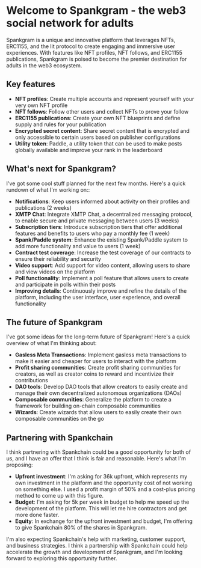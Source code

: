 # Welcome to Spankgram - the web3 social network for adults

Spankgram is a unique and innovative platform that leverages NFTs, ERC1155, and the lit protocol to create engaging and immersive user experiences. With features like NFT profiles, NFT follows, and ERC1155 publications, Spankgram is poised to become the premier destination for adults in the web3 ecosystem.

## Key features

- **NFT profiles**: Create multiple accounts and represent yourself with your very own NFT profile
- **NFT follows**: Follow other users and collect NFTs to prove your follow
- **ERC1155 publications**: Create your own NFT blueprints and define supply and rules for your publication
- **Encrypted secret content**: Share secret content that is encrypted and only accessible to certain users based on publisher configurations
- **Utility token**: Paddle, a utility token that can be used to make posts globally available and improve your rank in the leaderboard

## What's next for Spankgram?

I've got some cool stuff planned for the next few months. Here's a quick rundown of what I'm working on::

- **Notifications**: Keep users informed about activity on their profiles and publications (2 weeks)
- **XMTP Chat**: Integrate XMTP Chat, a decentralized messaging protocol, to enable secure and private messaging between users (3 weeks)
- **Subscription tiers**: Introduce subscription tiers that offer additional features and benefits to users who pay a monthly fee (1 week)
- **Spank/Paddle system**: Enhance the existing Spank/Paddle system to add more functionality and value to users (1 week)
- **Contract test coverage**: Increase the test coverage of our contracts to ensure their reliability and security
- **Video support**: Add support for video content, allowing users to share and view videos on the platform
- **Poll functionality**: Implement a poll feature that allows users to create and participate in polls within their posts
- **Improving details**: Continuously improve and refine the details of the platform, including the user interface, user experience, and overall functionality

## The future of Spankgram

I've got some ideas for the long-term future of Spankgram! Here's a quick overview of what I'm thinking about:

- **Gasless Meta Transactions**: Implement gasless meta transactions to make it easier and cheaper for users to interact with the platform
- **Profit sharing communities**: Create profit sharing communities for creators, as well as creator coins to reward and incentivize their contributions
- **DAO tools**: Develop DAO tools that allow creators to easily create and manage their own decentralized autonomous organizations (DAOs)
- **Composable communities**: Generalize the platform to create a framework for building on-chain composable communities
- **Wizards**: Create wizards that allow users to easily create their own composable communities on the go

## Partnering with Spankchain

I think partnering with Spankchain could be a good opportunity for both of us, and I have an offer that I think is fair and reasonable. Here's what I'm proposing:

- **Upfront investment**: I'm asking for 36k upfront, which represents my own investment in the platform and the opportunity cost of not working on something else. I used a profit margin of 50% and a cost-plus pricing method to come up with this figure.
- **Budget**: I'm asking for 5k per week in budget to help me speed up the development of the platform. This will let me hire contractors and get more done faster.
- **Equity**: In exchange for the upfront investment and budget, I'm offering to give Spankchain 80% of the shares in Spankgram.

I'm also expecting Spankchain's help with marketing, customer support, and business strategies. I think a partnership with Spankchain could help accelerate the growth and development of Spankgram, and I'm looking forward to exploring this opportunity further.






